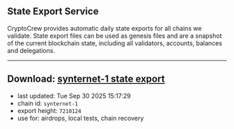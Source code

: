## State Export Service
CryptoCrew provides automatic daily state exports for all chains we validate. State export files can be used as genesis files and are a snapshot of the current blockchain state, including all validators, accounts, balances and delegations.

---
**Download: [synternet-1 state export](https://dl-eu2.ccvalidators.com/SERVICE/synternet/synternet-1_export_7210124.json)**
---

- last updated: Tue Sep 30 2025 15:17:29
- chain id: `synternet-1`
- export height: `7210124`
- use for: airdrops, local tests, chain recovery
